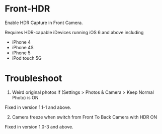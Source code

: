 Front-HDR
=========

Enable HDR Capture in Front Camera.

Requires HDR-capable iDevices running iOS 6 and above including
- iPhone 4
- iPhone 4S
- iPhone 5
- iPod touch 5G

Troubleshoot
=========

1. Weird original photos if (Settings > Photos & Camera > Keep Normal Photo) is ON
  
  Fixed in version 1.1-1 and above.

2. Camera freeze when switch from Front To Back Camera with HDR ON
 
  Fixed in version 1.0-3 and above.
